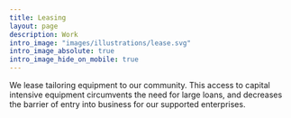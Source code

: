 ```yaml
---
title: Leasing
layout: page
description: Work
intro_image: "images/illustrations/lease.svg"
intro_image_absolute: true
intro_image_hide_on_mobile: true
---
```


We lease tailoring equipment to our community. This access to capital intensive equipment circumvents the need for large loans, and decreases the barrier of entry into business for our supported enterprises.



